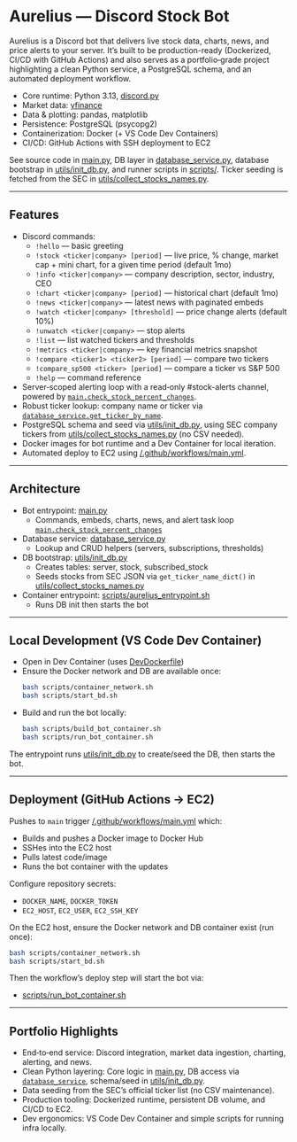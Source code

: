 # Aurelius — Discord Stock Bot

Aurelius is a Discord bot that delivers live stock data, charts, news, and price alerts to your server. It’s built to be production-ready (Dockerized, CI/CD with GitHub Actions) and also serves as a portfolio‑grade project highlighting a clean Python service, a PostgreSQL schema, and an automated deployment workflow.

- Core runtime: Python 3.13, [discord.py](https://discordpy.readthedocs.io/)
- Market data: [yfinance](https://pypi.org/project/yfinance/)
- Data & plotting: pandas, matplotlib
- Persistence: PostgreSQL (psycopg2)
- Containerization: Docker (+ VS Code Dev Containers)
- CI/CD: GitHub Actions with SSH deployment to EC2

See source code in [main.py](main.py), DB layer in [database_service.py](database_service.py), database bootstrap in [utils/init_db.py](utils/init_db.py), and runner scripts in [scripts/](scripts). Ticker seeding is fetched from the SEC in [utils/collect_stocks_names.py](utils/collect_stocks_names.py).

---

## Features

- Discord commands:
  - `!hello` — basic greeting
  - `!stock <ticker|company> [period]` — live price, % change, market cap + mini chart, for a given time period (default 1mo)
  - `!info <ticker|company>` — company description, sector, industry, CEO
  - `!chart <ticker|company> [period]` — historical chart (default 1mo)
  - `!news <ticker|company>` — latest news with paginated embeds
  - `!watch <ticker|company> [threshold]` — price change alerts (default 10%)
  - `!unwatch <ticker|company>` — stop alerts
  - `!list` — list watched tickers and thresholds
  - `!metrics <ticker|company>` — key financial metrics snapshot
  - `!compare <ticker1> <ticker2> [period]` — compare two tickers
  - `!compare_sp500 <ticker> [period]` — compare a ticker vs S&P 500
  - `!help` — command reference
- Server‑scoped alerting loop with a read‑only #stock-alerts channel, powered by [`main.check_stock_percent_changes`](main.py).
- Robust ticker lookup: company name or ticker via [`database_service.get_ticker_by_name`](database_service.py).
- PostgreSQL schema and seed via [utils/init_db.py](utils/init_db.py), using SEC company tickers from [utils/collect_stocks_names.py](utils/collect_stocks_names.py) (no CSV needed).
- Docker images for bot runtime and a Dev Container for local iteration.
- Automated deploy to EC2 using [/.github/workflows/main.yml](.github/workflows/main.yml).

---

## Architecture

- Bot entrypoint: [main.py](main.py)
  - Commands, embeds, charts, news, and alert task loop [`main.check_stock_percent_changes`](main.py)
- Database service: [database_service.py](database_service.py)
  - Lookup and CRUD helpers (servers, subscriptions, thresholds)
- DB bootstrap: [utils/init_db.py](utils/init_db.py)
  - Creates tables: server, stock, subscribed_stock
  - Seeds stocks from SEC JSON via `get_ticker_name_dict()` in [utils/collect_stocks_names.py](utils/collect_stocks_names.py)
- Container entrypoint: [scripts/aurelius_entrypoint.sh](scripts/aurelius_entrypoint.sh)
  - Runs DB init then starts the bot

---

## Local Development (VS Code Dev Container)

- Open in Dev Container (uses [DevDockerfile](DevDockerfile))
- Ensure the Docker network and DB are available once:
  ```bash
  bash scripts/container_network.sh
  bash scripts/start_bd.sh
  ```
- Build and run the bot locally:
  ```bash
  bash scripts/build_bot_container.sh
  bash scripts/run_bot_container.sh
  ```

The entrypoint runs [utils/init_db.py](utils/init_db.py) to create/seed the DB, then starts the bot.

---

## Deployment (GitHub Actions → EC2)

Pushes to `main` trigger [/.github/workflows/main.yml](.github/workflows/main.yml) which:

- Builds and pushes a Docker image to Docker Hub
- SSHes into the EC2 host
- Pulls latest code/image
- Runs the bot container with the updates

Configure repository secrets:

- `DOCKER_NAME`, `DOCKER_TOKEN`
- `EC2_HOST`, `EC2_USER`, `EC2_SSH_KEY`

On the EC2 host, ensure the Docker network and DB container exist (run once):

```bash
bash scripts/container_network.sh
bash scripts/start_bd.sh
```

Then the workflow’s deploy step will start the bot via:
- [scripts/run_bot_container.sh](scripts/run_bot_container.sh)

---

## Portfolio Highlights

- End‑to‑end service: Discord integration, market data ingestion, charting, alerting, and news.
- Clean Python layering: Core logic in [main.py](main.py), DB access via [`database_service`](database_service.py), schema/seed in [utils/init_db.py](utils/init_db.py).
- Data seeding from the SEC’s official ticker list (no CSV maintenance).
- Production tooling: Dockerized runtime, persistent DB volume, and CI/CD to EC2.
- Dev ergonomics: VS Code Dev Container and simple scripts for running infra locally.